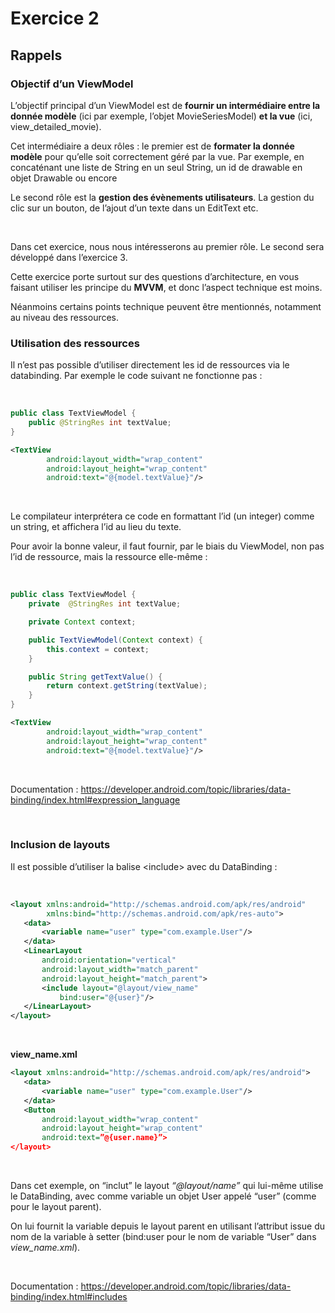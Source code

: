 # Exercice 2

## Rappels
### Objectif d’un ViewModel

L’objectif principal d’un ViewModel est de **fournir un intermédiaire entre la donnée modèle** (ici par exemple, l’objet MovieSeriesModel) **et la vue** (ici, view_detailed_movie).

Cet intermédiaire a deux rôles : le premier est de **formater la donnée modèle** pour qu’elle soit correctement géré par la vue. Par exemple, en concaténant une liste de String en un seul String, un id de drawable en objet Drawable ou encore 

Le second rôle est la **gestion des évènements utilisateurs**. La gestion du clic sur un bouton, de l’ajout d’un texte dans un EditText etc.

<br/>

Dans cet exercice, nous nous intéresserons au premier rôle. Le second sera développé dans l’exercice 3.

Cette exercice porte surtout sur des questions d’architecture, en vous faisant utiliser les principe du **MVVM**, et donc l’aspect technique est moins.

Néanmoins certains points technique peuvent être mentionnés, notamment au niveau des ressources.


### Utilisation des ressources


Il n’est pas possible d’utiliser directement les id de ressources via le databinding. Par exemple le code suivant ne fonctionne pas :

<br/>

```java
public class TextViewModel {
    public @StringRes int textValue;
}
```
```xml
<TextView
        android:layout_width="wrap_content"
        android:layout_height="wrap_content"
        android:text="@{model.textValue}"/>
```

<br/>

Le compilateur interprétera ce code en formattant l’id (un integer) comme un string, et affichera l’id au lieu du texte.

Pour avoir la bonne valeur, il faut fournir, par le biais du ViewModel, non pas l’id de ressource, mais la ressource elle-même :

<br/>

```java
public class TextViewModel {
    private  @StringRes int textValue;

    private Context context;

    public TextViewModel(Context context) {
        this.context = context;
    }

    public String getTextValue() {
        return context.getString(textValue);
    }
}
```
```xml
<TextView
        android:layout_width="wrap_content"
        android:layout_height="wrap_content"
        android:text="@{model.textValue}"/>
```

<br/>

Documentation : https://developer.android.com/topic/libraries/data-binding/index.html#expression_language

<br/>

### Inclusion de layouts

Il est possible d’utiliser la balise \<include\> avec du DataBinding : 

<br/>

```xml
<layout xmlns:android="http://schemas.android.com/apk/res/android"
        xmlns:bind="http://schemas.android.com/apk/res-auto">
   <data>
       <variable name="user" type="com.example.User"/>
   </data>
   <LinearLayout
       android:orientation="vertical"
       android:layout_width="match_parent"
       android:layout_height="match_parent">
       <include layout="@layout/view_name"
           bind:user="@{user}"/>
   </LinearLayout>
</layout>
```

<br/>

**view_name.xml**
```xml
<layout xmlns:android="http://schemas.android.com/apk/res/android">
   <data>
       <variable name="user" type="com.example.User"/>
   </data>
   <Button
       android:layout_width="wrap_content"
       android:layout_height="wrap_content"
       android:text=”@{user.name}”>
</layout>
```

<br/>

Dans cet exemple, on “inclut” le layout *“@layout/name”* qui lui-même utilise le DataBinding, avec comme variable un objet User appelé “user” (comme pour le layout parent). 

On lui fournit la variable depuis le layout parent en utilisant l’attribut issue du nom de la variable à setter (bind:user pour le nom de variable “User” dans *view_name.xml*).

<br/>

Documentation : https://developer.android.com/topic/libraries/data-binding/index.html#includes